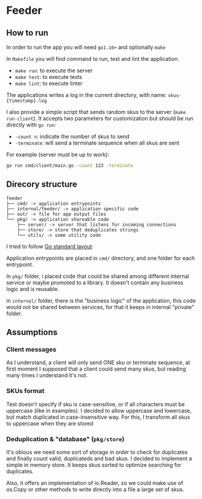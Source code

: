 # Feeder

## How to run

In order to run the app you will need `go1.16+` and optionally `make`

In `Makefile` you will find command to run, test and lint the application.

- `make run`: to execute the server
- `make test`: to execute tests
- `make lint`: to execute linter

The applications writes a log in the current directory, with name: `skus- {timestamp}.log` 


I also provide a simple script that sends random skus to the server (`make run-client`). It accepts two parameters for customization but should be run directly with `go run`:
- `-count n`: indicate the number of skus to send
- `-terminate`: will send a terminate sequence when all skus are sent

For example (server must be up to work):
```bash
go run cmd/client/main.go -count 123 -terminate
```

## Direcory structure

```text
feeder
├── cmd/ -> application entrypoints
├── internal/feeder/ -> application specific code
├── out/ -> file for app output files
└── pkg/ -> application shareable code
    ├── server/ -> server that listens for incoming connections
    ├── store/ -> store that deduplicates strings 
    └── utils/ -> some utility code
```

I tried to follow [Go standard layout](https://github.com/golang-standards/project-layout):

Application entrypoints are placed in `cmd/` directory, and one folder for each entrypoint.

In `pkg/` folder, i placed code that could be shared among different internal service or maybe promoted to a library. It doesn't contain any business logic and is reusable.

in `internal/` folder, there is the "business logic" of the application, this code would not be shared between services, for that it keeps in internal "private" folder.


## Assumptions

### Client messages

As I understand, a client will only send ONE sku or terminate sequence, at first moment I supposed that a client could send many skus,
but reading many times I understand it's not.

### SKUs format

Test doesn't specify if sku is case-sensitive, or if all characters must be uppercase (like in examples). 
I decided to allow uppercase and lowercase, but match duplicated in case-insensitive way.
For this, I transform all skus to uppercase when they are stored

### Deduplication & "database" (`pkg/store`)
It's obious we need some sort of storage in order to check for duplicates and finally count valid, duplicateds and bad skus.
I decided to implement a simple in memory store. It keeps skus sorted to optimize searching for duplicates.

Also, it offers an implementation of io.Reader, so we could make use of os.Copy or other methods to write directly into a file a large set of skus.

